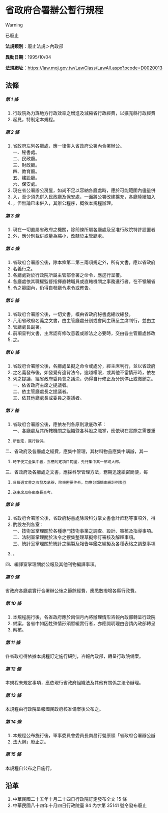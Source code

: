 # 省政府合署辦公暫行規程


> [!WARNING]
> 已廢止


**法規類別**：廢止法規＞內政部

**異動日期**：1995/10/04  

**法規網址**：https://law.moj.gov.tw/LawClass/LawAll.aspx?pcode=D0020013



## 法條
##### 第 1 條
1. 行政院為力謀地方行政效率之增進及減縮省行政經費，以擴充縣行政經費
1. 起見，特制定本規程。

##### 第 2 條
1. 省政府左列各廳處，應一律併入省政府公署內合署辦公。  
一、秘書處。  
二、民政廳。  
三、財政廳。  
四、教育廳。  
五、建設廳。  
六、保安處。
1. 現在省公署辦公房屋，如尚不足以容納各廳處時，應於可能範圍內儘量併
1. 入，至少須先併入民政廳及保安處，一面將公署改建擴充，各廳陸續加入
1. ，但無論已未併入，其辦公程序，概依本規程辦理。

##### 第 3 條
1. 現在一切直屬省政府之機關，除前條所屬各廳處及呈准行政院特許設置者
1. 外，應分別裁併或量為縮小，改隸於主管廳處。

##### 第 4 條
1. 省政府合署辦公後，除本條第二第三兩項規定外，所有文書，應以省政府
1. 名義行之。
1. 各廳處對於行政院所屬主管部會署之命令，應逕行呈覆。
1. 各廳處依其職權監督指揮直轄職員或直轄機關之事務進行者，在不牴觸省
1. 令之範圍內，仍得自發廳令處令或佈告。

##### 第 5 條
1. 省政府合署辦公後，一切文書，概由省政府秘書處總收總發。
1. 凡用省政府名義之文書，由主管廳處分別或會同主稿呈主席判行，並由主
1. 管廳處長副署。
1. 前項呈判文書，主席認有修改意義或辦法之必要時，交由各主管廳處修改
1. 之。

##### 第 6 條
1. 省政府合署辦公後，各廳處呈擬之命令或處分，經主席判行，並以省政府
1. 之名義發布後，如發覺有違背法令，逾越權限，或其他不當情形時，依左
1. 列之提議，經省政府委員會之議決，仍得自行修正及分別停止或撤銷之。  
一、依省政府主席之提議者。  
二、依主管廳處長之提議者。  
三、依其他廳處長或委員之提議者。

##### 第 7 條
1. 省政府合署辦公後，應依左列各原則澈底改革：  
一、各廳處及其所轄機關之組織暨各科股之職掌，應依現在實際之需要重
1.     新劃定，厲行裁併。  
二、省政府及各廳處之經費，應集中管理，其材料物品應集中購辦，其一
1.     時不便完全集中者，亦應酌定項目範圍，先行集中其一部或大部。  
三、省政府及各廳處之文書，應採科學管理方法，務期迅速縝密簡便，每
1.     日每週文書之收發及承辦，除機密要件外，均應分類摘由統計列表互
1.     送主席及各廳處長查考。

##### 第 8 條
1. 省政府合署辦公後，省政府秘書處除設科分掌文書會計庶務等事項外，得
1. 酌設左列各室：  
一、技術室掌理關於各種專門技術事業之調查、設計、審核及指導事項。  
二、法制室掌理關於法令之搜集整理草擬修訂審核及解釋事項。  
三、統計室掌理關於統計之編製及報告年鑑之編擬及各種表格之調整事項
1.     。  
四、編譯室掌理關於公報及其他刊物編譯事項。

##### 第 9 條
省政府各廳處實行合署辦公後之節餘經費，應悉數撥增各縣行政費。

##### 第 10 條
1. 本規程施行後，各省政府應於兩個月內將辦理情形咨報內政部轉呈行政院
1. 備案，各省中如因牲殊情形須暫緩實行者，亦應開明理由咨請內政部轉呈
1. 察核。

##### 第 11 條
各省政府得依據本規程訂定施行細則，咨報內政部，轉呈行政院備案。

##### 第 12 條
本規程未規定事項，應依現行省政府組織法及其他有關係之法令辦理。

##### 第 13 條
本規程由行政院呈報國民政府核准備案後公布之。

##### 第 14 條
1. 本規程公布施行後，軍事委員會委員長南昌行營原頒「省政府合署辦公辦
1. 法大綱」廢止之。

##### 第 15 條
本規程自公布之日施行。

## 沿革
1. 中華民國二十五年十月二十四日行政院訂定發布全文 15 條
1. 中華民國八十四年十月四日行政院臺 84 內字第 35141  號令發布廢止
